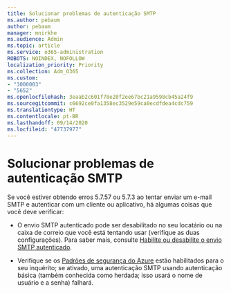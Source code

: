 ```yaml
---
title: Solucionar problemas de autenticação SMTP
ms.author: pebaum
author: pebaum
manager: mnirkhe
ms.audience: Admin
ms.topic: article
ms.service: o365-administration
ROBOTS: NOINDEX, NOFOLLOW
localization_priority: Priority
ms.collection: Adm_O365
ms.custom:
- "3000003"
- "5652"
ms.openlocfilehash: 3eaab2c601f78e20f2ee67bc21a9598cb45a24f9
ms.sourcegitcommit: c6692ce0fa1358ec3529e59ca0ecdfdea4cdc759
ms.translationtype: HT
ms.contentlocale: pt-BR
ms.lasthandoff: 09/14/2020
ms.locfileid: "47737977"
---
```

# <a name="solving-smtp-authentication-issues"></a>Solucionar problemas de autenticação SMTP

Se você estiver obtendo erros 5.7.57 ou 5.7.3 ao tentar enviar um e-mail SMTP e autenticar com um cliente ou aplicativo, há algumas coisas que você deve verificar:

- O envio SMTP autenticado pode ser desabilitado no seu locatário ou na caixa de correio que você está tentando usar (verifique as duas configurações). Para saber mais, consulte [Habilite ou desabilite o envio SMTP autenticado](https://docs.microsoft.com/exchange/clients-and-mobile-in-exchange-online/authenticated-client-smtp-submission).

- Verifique se os [Padrões de segurança do Azure](https://docs.microsoft.com/azure/active-directory/fundamentals/concept-fundamentals-security-defaults) estão habilitados para o seu inquérito; se ativado, uma autenticação SMTP usando autenticação básica (também conhecida como herdada; isso usará o nome de usuário e a senha) falhará.
